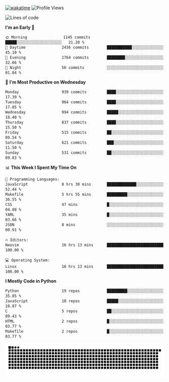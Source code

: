 [![wakatime](https://wakatime.com/badge/user/b920b284-3cde-4cd4-b72e-f7f22d050b16.svg)](https://wakatime.com/@b920b284-3cde-4cd4-b72e-f7f22d050b16)
![Profile Views](http://img.shields.io/badge/Profile%20Views-4586-blue)
<!--START_SECTION:waka-->
![Lines of code](https://img.shields.io/badge/From%20Hello%20World%20I%27ve%20Written-5.2%20million%20lines%20of%20code-blue)

**I'm an Early 🐤** 

```text
🌞 Morning                1145 commits        █████░░░░░░░░░░░░░░░░░░░░   21.20 % 
🌆 Daytime                2436 commits        ███████████░░░░░░░░░░░░░░   45.10 % 
🌃 Evening                1764 commits        ████████░░░░░░░░░░░░░░░░░   32.66 % 
🌙 Night                  56 commits          ░░░░░░░░░░░░░░░░░░░░░░░░░   01.04 % 
```
📅 **I'm Most Productive on Wednesday** 

```text
Monday                   939 commits         ████░░░░░░░░░░░░░░░░░░░░░   17.39 % 
Tuesday                  964 commits         ████░░░░░░░░░░░░░░░░░░░░░   17.85 % 
Wednesday                994 commits         █████░░░░░░░░░░░░░░░░░░░░   18.40 % 
Thursday                 837 commits         ████░░░░░░░░░░░░░░░░░░░░░   15.50 % 
Friday                   515 commits         ██░░░░░░░░░░░░░░░░░░░░░░░   09.54 % 
Saturday                 621 commits         ███░░░░░░░░░░░░░░░░░░░░░░   11.50 % 
Sunday                   531 commits         ██░░░░░░░░░░░░░░░░░░░░░░░   09.83 % 
```


📊 **This Week I Spent My Time On** 

```text
💬 Programming Languages: 
JavaScript               8 hrs 30 mins       █████████████░░░░░░░░░░░░   52.44 % 
Makefile                 5 hrs 55 mins       █████████░░░░░░░░░░░░░░░░   36.55 % 
CSS                      47 mins             █░░░░░░░░░░░░░░░░░░░░░░░░   04.88 % 
YAML                     35 mins             █░░░░░░░░░░░░░░░░░░░░░░░░   03.66 % 
JSON                     8 mins              ░░░░░░░░░░░░░░░░░░░░░░░░░   00.91 % 

🔥 Editors: 
Neovim                   16 hrs 13 mins      █████████████████████████   100.00 % 

💻 Operating System: 
Linux                    16 hrs 13 mins      █████████████████████████   100.00 % 
```

**I Mostly Code in Python** 

```text
Python                   19 repos            █████████░░░░░░░░░░░░░░░░   35.85 % 
JavaScript               10 repos            █████░░░░░░░░░░░░░░░░░░░░   18.87 % 
C                        5 repos             ██░░░░░░░░░░░░░░░░░░░░░░░   09.43 % 
HTML                     2 repos             █░░░░░░░░░░░░░░░░░░░░░░░░   03.77 % 
Makefile                 2 repos             █░░░░░░░░░░░░░░░░░░░░░░░░   03.77 % 
```




<!--END_SECTION:waka-->
![Snake animation](https://raw.githubusercontent.com/timmypidashev/timmypidashev/main/commits.svg)
